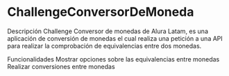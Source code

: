 # ChallengeConversorDeMoneda

Descripción
Challenge Conversor de monedas de Alura Latam, es una aplicación de conversión de monedas el cual realiza una petición a una API para realizar la comprobación de equivalencias entre dos monedas.


Funcionalidades
Mostrar opciones sobre las equivalencias entre monedas
Realizar conversiones entre monedas

